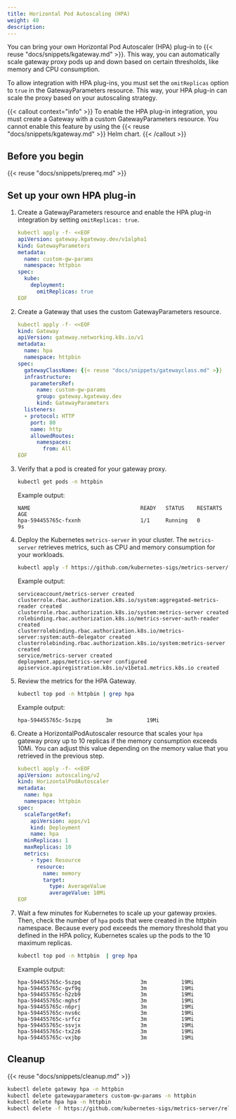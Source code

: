 ```yaml
---
title: Horizontal Pod Autoscaling (HPA)
weight: 40
description:
---
```


You can bring your own Horizontal Pod Autoscaler (HPA) plug-in to {{< reuse "docs/snippets/kgateway.md" >}}. This way, you can automatically scale gateway proxy pods up and down based on certain thresholds, like memory and CPU consumption. 

To allow integration with HPA plug-ins, you must set the `omitReplicas` option to `true` in the GatewayParameters resource. This way, your HPA plug-in can scale the proxy based on your autoscaling strategy. 

{{< callout context="info" >}}
To enable the HPA plug-in integration, you must create a Gateway with a custom GatewayParameters resource. You cannot enable this feature by using the {{< reuse "docs/snippets/kgateway.md" >}} Helm chart.
{{< /callout >}}

## Before you begin

{{< reuse "docs/snippets/prereq.md" >}}

## Set up your own HPA plug-in

1. Create a GatewayParameters resource and enable the HPA plug-in integration by setting `omitReplicas: true`. 
   ```yaml
   kubectl apply -f- <<EOF
   apiVersion: gateway.kgateway.dev/v1alpha1
   kind: GatewayParameters
   metadata: 
     name: custom-gw-params
     namespace: httpbin
   spec:
     kube:
       deployment:
         omitReplicas: true
   EOF
   ```
   
2. Create a Gateway that uses the custom GatewayParameters resource. 
   ```yaml
   kubectl apply -f- <<EOF
   kind: Gateway
   apiVersion: gateway.networking.k8s.io/v1
   metadata:
     name: hpa
     namespace: httpbin
   spec:
     gatewayClassName: {{< reuse "docs/snippets/gatewayclass.md" >}}
     infrastructure:
       parametersRef:
         name: custom-gw-params
         group: gateway.kgateway.dev
         kind: GatewayParameters       
     listeners:
     - protocol: HTTP
       port: 80
       name: http
       allowedRoutes:
         namespaces:
           from: All
   EOF
   ```

3. Verify that a pod is created for your gateway proxy. 
   ```sh
   kubectl get pods -n httpbin
   ```
   
   Example output:
   ```
   NAME                                   READY   STATUS    RESTARTS   AGE
   hpa-594455765c-fxxnh                   1/1     Running   0          9s
   ```

4. Deploy the Kubernetes `metrics-server` in your cluster. The `metrics-server` retrieves metrics, such as CPU and memory consumption for your workloads. 
   ```sh
   kubectl apply -f https://github.com/kubernetes-sigs/metrics-server/releases/latest/download/components.yaml
   ```
   
   Example output: 
   ```console
   serviceaccount/metrics-server created
   clusterrole.rbac.authorization.k8s.io/system:aggregated-metrics-reader created
   clusterrole.rbac.authorization.k8s.io/system:metrics-server created
   rolebinding.rbac.authorization.k8s.io/metrics-server-auth-reader created
   clusterrolebinding.rbac.authorization.k8s.io/metrics-server:system:auth-delegator created
   clusterrolebinding.rbac.authorization.k8s.io/system:metrics-server created
   service/metrics-server created
   deployment.apps/metrics-server configured
   apiservice.apiregistration.k8s.io/v1beta1.metrics.k8s.io created
   ```

5. Review the metrics for the HPA Gateway. 
   ```sh
   kubectl top pod -n httpbin | grep hpa
   ```
   
   Example output: 
   ```
   hpa-594455765c-5szpq        3m           19Mi  
   ```

6. Create a HorizontalPodAutoscaler resource that scales your `hpa` gateway proxy up to 10 replicas if the memory consumption exceeds 10Mi. You can adjust this value depending on the memory value that you retrieved in the previous step. 
   ```yaml
   kubectl apply -f- <<EOF
   apiVersion: autoscaling/v2
   kind: HorizontalPodAutoscaler
   metadata:
     name: hpa
     namespace: httpbin
   spec:
     scaleTargetRef:
       apiVersion: apps/v1
       kind: Deployment
       name: hpa
     minReplicas: 1
     maxReplicas: 10
     metrics:
       - type: Resource
         resource:
           name: memory
           target:
             type: AverageValue
             averageValue: 10Mi
   EOF
   ```

7. Wait a few minutes for Kubernetes to scale up your gateway proxies. Then, check the number of `hpa` pods that were created in the httpbin namespace. Because every pod exceeds the memory threshold that you defined in the HPA policy, Kubernetes scales up the pods to the 10 maximum replicas. 
   ```sh
   kubectl top pod -n httpbin  | grep hpa
   ```
   
   Example output: 
   ```
   hpa-594455765c-5szpq                   3m           19Mi            
   hpa-594455765c-gvf9g                   3m           19Mi            
   hpa-594455765c-h2zb9                   3m           19Mi            
   hpa-594455765c-mghsf                   3m           19Mi            
   hpa-594455765c-n6prj                   3m           19Mi            
   hpa-594455765c-nvs6c                   3m           19Mi            
   hpa-594455765c-srfcz                   3m           19Mi            
   hpa-594455765c-ssvjx                   3m           19Mi            
   hpa-594455765c-tx2z6                   3m           19Mi            
   hpa-594455765c-vxjbp                   3m           19Mi 
   ```


## Cleanup

{{< reuse "docs/snippets/cleanup.md" >}}

```sh
kubectl delete gateway hpa -n httpbin
kubectl delete gatewayparameters custom-gw-params -n httpbin
kubectl delete hpa hpa -n httpbin
kubectl delete -f https://github.com/kubernetes-sigs/metrics-server/releases/latest/download/components.yaml
```
   